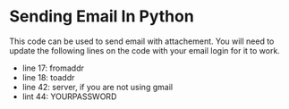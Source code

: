 # Sending Email In Python

This code can be used to send email with attachement.
You will need to update the following lines on the code with your email login for it to work.
- line 17: fromaddr
- line 18: toaddr
- line 42: server,  if you are not using gmail
- lint 44: YOURPASSWORD

